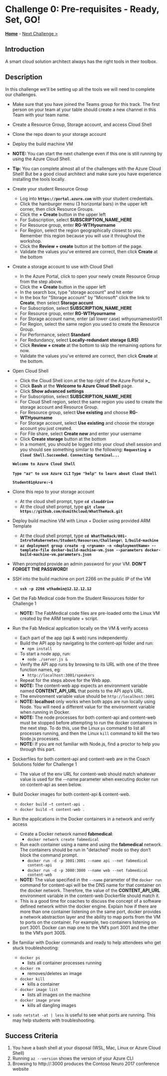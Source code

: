 # Challenge 0: Pre-requisites - Ready, Set, GO! 

**[Home](../README.md)** - [Next Challenge >](./01-containers.md)

## Introduction

A smart cloud solution architect always has the right tools in their toolbox. 

## Description

In this challenge we'll be setting up all the tools we will need to complete our challenges.

- Make sure that you have joined the Teams group for this track. The first person on your team at your table should create a new channel in this Team with your team name.
- Create a Resource Group, Storage account, and access Cloud Shell
- Clone the repo down to your storage account
- Deploy the build machine VM
- **NOTE:** You can start the next challenge even if this one is still running by using the Azure Cloud Shell.
- **Tip:** You can complete almost all of the challenges with the Azure Cloud Shell!  But be a good cloud architect and make sure you have experience installing the tools locally.

- Create your student Resource Group
    - Log into **`https://portal.azure.com`** with your student credentials.
    - Click the hamburger menu (3 horizontal bars) in the upper left corner, then click Resource Groups.
    - Click the **+ Create** button in the upper left
    - For Subscription, select **SUBSCRIPTION_NAME_HERE**
    - For Resource group, enter **RG-WTHyourname**
    - For Region, select the region geographically closest to you.  Remember this region because you will use it throughout the workshop.
    - Click the **Review + create** button at the bottom of the page.
    - Validate the values you've entered are correct, then click **Create** at the bottom

- Create a storage account to use with Cloud Shell
    - In the Azure Portal, click to open your newly create Resource Group from the step above.
    - Click the **+ Create** button in the upper left
    - In the search box, type "storage account" and hit enter
    - In the box for "Storage account" by "Microsoft" click the link to **Create**, then select **Storage accunt**
    - For Subscription, select **SUBSCRIPTION_NAME_HERE**
    - For Resource group, enter **RG-WTHyourname**
    - For Storage account name, enter (all lower case) wthyournamestor01
    - For Region, select the same region you used to create the Resource Group.
    - For Performance, select **Standard**
    - For Redundancy, select **Locally-redundant storage (LRS)**
    - Click **Review + create** at the bottom to skip the remaining options for now.
    - Validate the values you've entered are correct, then click **Create** at the bottom.

- Open Cloud Shell
    - Click the Cloud Shell icon at the top right of the Azure Portal **>_**
    - Click **Bash** at the **Welcome to Azure Cloud Shell** page.
    - Click **Show advanced settings**
    - For Subscription, select **SUBSCRIPTION_NAME_HERE**
    - For Cloud Shell region, select the same region you used to create the storage account and Resource Group.
    - For Resource group, select **Use existing** and choose **RG-WTHyourname**
    - For Storage account, select **Use existing** and choose the storage account you just created.
    - For File share, select **Create new** and enter your username
    - Click **Create storage** button at the bottom
    - In a moment, you should be logged into your cloud shell session and you should see something similar to the following:
    **`Requesting a Cloud Shell.Succeeded.`**
    **`Connecting terminal...`**

    **`Welcome to Azure Cloud Shell`**

    **`Type "az" to use Azure CLI`**
    **`Type "help" to learn about Cloud Shell`**

    **`Student01@Azure:~$`**

- Clone this repo to your storage account
    - At the cloud shell prompt, type **`cd clouddrive`**
    - At the cloud shell prompt, type **`git clone https://github.com/dsmithcloud/WhatTheHack.git`**


- Deploy build machine VM with Linux + Docker using provided ARM Template
    - At the cloud shell prompt, type **`cd WhatTheHack/001-IntroToKubernetes/Student/Resources/Challenge\ 1/build-machine`**
	- **`az deployment group create -g <rgname> -n <deploymentName> --template-file docker-build-machine-vm.json --parameters docker-build-machine-vm.parameters.json`**
- When prompted provide an admin password for your VM.  **DON'T FORGET THE PASSWORD!**
- SSH into the build machine on port 2266 on the public IP of the VM
	- **`ssh -p 2266 wthadmin@12.12.12.12`**
- Get the Fab Medical code from the Student Resources folder for Challenge 1
	- **NOTE:** The FabMedical code files are pre-loaded onto the Linux VM created by the ARM template + script.
- Run the Fab Medical application locally on the VM & verify access
	- Each part of the app (api & web) runs independently.
	- Build the API app by navigating to the content-api folder and run:
    	- `npm install`
	- To start a node app, run:
        - `node ./server.js &`
	- Verify the API app runs by browsing to its URL with one of the three function names, eg: 
    	- `http://localhost:3001/speakers`
	- Repeat for the steps above for the Web app.
	- **NOTE:** The content-web app expects an environment variable named **CONTENT_API_URL** that points to the API app’s URL.
	- The environment variable value should be `http://localhost:3001`
	- **NOTE:** **localhost** only works when both apps are run locally using Node. You will need a different value for the environment variable when running in Docker.
	- **NOTE:** The node processes for both content-api and content-web must be stopped before attempting to run the docker containers in the next step. To do this, use the Linux `ps` command to list all processes running, and then the Linux `kill` command to kill the two Node.js processes.
	- **NOTE:** If you are not familiar with Node.js, find a proctor to help you through this part.
- Dockerfiles for both content-api and content-web are in the Coach Solutions folder for Challenge 1
	- The value of the env URL for content-web should match whatever value is used for the --name parameter when executing docker run on content-api as seen below.
- Build Docker images for both content-api & content-web. 
	- `docker build –t content-api .`
	- `docker build –t content-web .`
- Run the applications in the Docker containers in a network and verify access
	- Create a Docker network named **fabmedical**: 
		- `docker network create fabmedical`
	- Run each container using a name and using the **fabmedical** network. The containers should be run in "detached" mode so they don’t block the command prompt.
		- `docker run -d -p 3001:3001 --name api --net fabmedical content-api`
		- `docker run -d -p 3000:3000 --name web --net fabmedical content-web`
	- **NOTE:** The value specified in the `--name` parameter of the `docker run` command for content-api will be the DNS name for that container on the docker network.  Therefore, the value of the **CONTENT_API_URL** environment variable in the content-web Dockerfile should match it.
	- This is a good time for coaches to discuss the concept of a software defined network within the docker engine.  Explain how if there are more than one container listening on the same port, docker provides a network abstraction layer and the ability to map ports from the VM to ports on the container. For example, two containers listening on port 3001. Docker can map one to the VM’s port 3001 and the other to the VM’s port 3005.
- Be familiar with Docker commands and ready to help attendees who get stuck troubleshooting:
	- `docker ps `
		- lists all container processes running
	- `docker rm `
    	- removes/deletes an image
	- `docker kill `
    	- kills a container
	- `docker image list `
    	- lists all images on the machine
	- `docker image prune `
    	- kills all dangling images
- `sudo netstat -at | less` is useful to see what ports are running. This may help students with troubleshooting.


## Success Criteria

1. You have a bash shell at your disposal (WSL, Mac, Linux or Azure Cloud Shell)
1. Running `az --version` shows the version of your Azure CLI
1. Browsing to http://<public-ip-of-build-machine>:3000 produces the Contoso Neuro 2017 conference website
